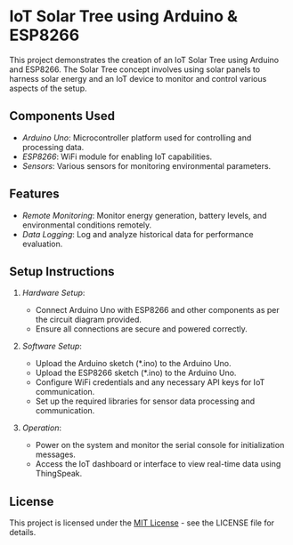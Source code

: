 # IoT Solar Tree using Arduino & ESP8266

This project demonstrates the creation of an IoT Solar Tree using Arduino and ESP8266. The Solar Tree concept involves using solar panels to harness solar energy and an IoT device to monitor and control various aspects of the setup.

## Components Used

- *Arduino Uno*: Microcontroller platform used for controlling and processing data.
- *ESP8266*: WiFi module for enabling IoT capabilities.
- *Sensors*: Various sensors for monitoring environmental parameters.

## Features

- *Remote Monitoring*: Monitor energy generation, battery levels, and environmental conditions remotely.
- *Data Logging*: Log and analyze historical data for performance evaluation.

## Setup Instructions

1. *Hardware Setup*:
   - Connect Arduino Uno with ESP8266 and other components as per the circuit diagram provided.
   - Ensure all connections are secure and powered correctly.

2. *Software Setup*:
   - Upload the Arduino sketch (*.ino) to the Arduino Uno.
   - Upload the ESP8266 sketch (*.ino) to the Arduino Uno.
   - Configure WiFi credentials and any necessary API keys for IoT communication.
   - Set up the required libraries for sensor data processing and communication.

3. *Operation*:
   - Power on the system and monitor the serial console for initialization messages.
   - Access the IoT dashboard or interface to view real-time data using ThingSpeak.

## License

This project is licensed under the [MIT License](https://opensource.org/licenses/MIT) - see the LICENSE file for details.
